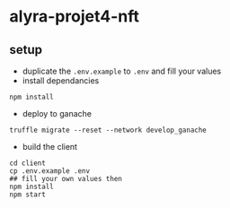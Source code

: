 # alyra-projet4-nft

## setup

- duplicate the `.env.example` to `.env` and fill your values
- install dependancies
```
npm install
```
- deploy to ganache 
```
truffle migrate --reset --network develop_ganache
```
- build the client
```
cd client
cp .env.example .env
## fill your own values then
npm install
npm start
```